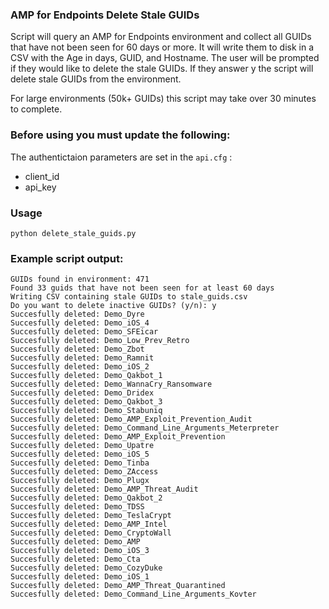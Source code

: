 ### AMP for Endpoints Delete Stale GUIDs

Script will query an AMP for Endpoints environment and collect all GUIDs that have not been seen for 60 days or more. It will write them to disk in a CSV with the Age in days, GUID, and Hostname. The user will be prompted if they would like to delete the stale GUIDs. If they answer y the script will delete stale GUIDs from the environment.

For large environments (50k+ GUIDs) this script may take over 30 minutes to complete.

### Before using you must update the following:
The authentictaion parameters are set in the ```api.cfg``` :
- client_id 
- api_key

### Usage
```
python delete_stale_guids.py
```

### Example script output:  
```
GUIDs found in environment: 471
Found 33 guids that have not been seen for at least 60 days
Writing CSV containing stale GUIDs to stale_guids.csv
Do you want to delete inactive GUIDs? (y/n): y
Succesfully deleted: Demo_Dyre
Succesfully deleted: Demo_iOS_4
Succesfully deleted: Demo_SFEicar
Succesfully deleted: Demo_Low_Prev_Retro
Succesfully deleted: Demo_Zbot
Succesfully deleted: Demo_Ramnit
Succesfully deleted: Demo_iOS_2
Succesfully deleted: Demo_Qakbot_1
Succesfully deleted: Demo_WannaCry_Ransomware
Succesfully deleted: Demo_Dridex
Succesfully deleted: Demo_Qakbot_3
Succesfully deleted: Demo_Stabuniq
Succesfully deleted: Demo_AMP_Exploit_Prevention_Audit
Succesfully deleted: Demo_Command_Line_Arguments_Meterpreter
Succesfully deleted: Demo_AMP_Exploit_Prevention
Succesfully deleted: Demo_Upatre
Succesfully deleted: Demo_iOS_5
Succesfully deleted: Demo_Tinba
Succesfully deleted: Demo_ZAccess
Succesfully deleted: Demo_Plugx
Succesfully deleted: Demo_AMP_Threat_Audit
Succesfully deleted: Demo_Qakbot_2
Succesfully deleted: Demo_TDSS
Succesfully deleted: Demo_TeslaCrypt
Succesfully deleted: Demo_AMP_Intel
Succesfully deleted: Demo_CryptoWall
Succesfully deleted: Demo_AMP
Succesfully deleted: Demo_iOS_3
Succesfully deleted: Demo_Cta
Succesfully deleted: Demo_CozyDuke
Succesfully deleted: Demo_iOS_1
Succesfully deleted: Demo_AMP_Threat_Quarantined
Succesfully deleted: Demo_Command_Line_Arguments_Kovter
```
